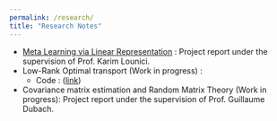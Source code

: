```yaml
---
permalink: /research/
title: "Research Notes"
---
```



- [Meta Learning via Linear Representation](https://fegounna.github.io/yessin-moakher/files/meta_learning.pdf) : Project report under the supervision of Prof. Karim Lounici.
- Low-Rank Optimal transport (Work in progress) :
    * Code : ([link](https://github.com/fegounna/POT/tree/low-rank-via-factor-relaxation))
- Covariance matrix estimation and Random Matrix Theory (Work in progress): Project report under the supervision of Prof. Guillaume Dubach.



